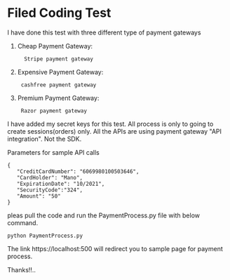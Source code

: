 # Filed Coding Test

I have done this test with three different type of payment gateways

1. Cheap Payment Gateway:
   
         Stripe payment gateway
   
2. Expensive Payment Gateway:
        
        cashfree payment gateway
   
3. Premium Payment Gateway:
        
        Razor payment gateway
   
I have added my secret keys for this test.
All process is only to going to create sessions(orders) only.
All the APIs are using payment gateway "API integration". Not the SDK.

Parameters for sample API calls

    {
       "CreditCardNumber": "6069980100503646",
       "CardHolder": "Mano",
       "ExpirationDate": "10/2021",
       "SecurityCode":"324",
       "Amount": "50"
    }

pleas pull the code and run the PaymentProcess.py file 
with below command.

    python PaymentProcess.py

The link https://localhost:500 will redirect you to sample page for 
payment process.

Thanks!!..
